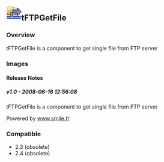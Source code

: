 ## <img src='./logo.jpg' width='40' height='40'>tFTPGetFile

### Overview
tFTPGetFile is a component to get single file from FTP server
### Images




#### Release Notes

##### v1.0 - 2008-06-16 12:56:08
tFTPGetFile is a component to get single file from FTP server

Powered by www.smile.fr
### Compatible
 -  2.3 (obsolete)
 -   2.4 (obsolete)